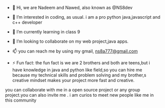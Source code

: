 - 👋 Hi, we are Nadeem and Nawed, also known as @NS8dev
- 👀 I’m interested in coding, as usual. i am a pro python java,javascript and c++ developer
- 🌱 I’m currently learning in class 9
- 💞️ I’m looking to collaborate on my web project,java apps.
- 📫 you can reach me by using my gmail, ns8a777@gmail.com

- ⚡ Fun fact: the fun fact is we are 2 brothers and both are teens,but i have knowledge in java and python like field,so you can hire me because my technical skills and problem solving and my brother,s creative mindset makes your project
more fast and creative.

you can collaborate with me in a open source project or any group project.you can also invite me .
i am curios to meet new people like me in this community
<!---
NS8dev/NS8dev is a ✨ special ✨ repository because its `README.md` (this file) appears on your GitHub profile.
You can click the Preview link to take a look at your changes.
--->
